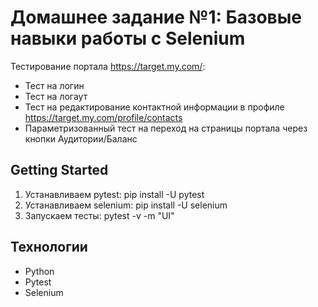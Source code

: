 # Домашнее задание №1: Базовые навыки работы с Selenium

Тестирование портала https://target.my.com/:
* Тест на логин
* Тест на логаут
* Тест на редактирование контактной информации в профиле https://target.my.com/profile/contacts
* Параметризованный тест на переход на страницы портала через кнопки Аудитории/Баланс

## Getting Started
1. Устанавливаем pytest: pip install -U pytest
2. Устанавливаем selenium: pip install -U selenium
3. Запускаем тесты: pytest -v -m "UI"

## Технологии
* Python
* Pytest
* Selenium